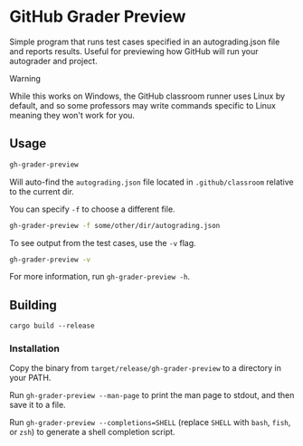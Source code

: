 # GitHub Grader Preview

Simple program that runs test cases specified in an autograding.json file and reports results. Useful for previewing how GitHub will run your autograder and project.

> [!WARNING]
> 
> While this works on Windows, the GitHub classroom runner uses Linux by default, and so some professors may write commands
> specific to Linux meaning they won't work for you.

## Usage

```sh
gh-grader-preview
```

Will auto-find the `autograding.json` file located in `.github/classroom` relative to the current dir.

You can specify `-f` to choose a different file.

```sh
gh-grader-preview -f some/other/dir/autograding.json
```

To see output from the test cases, use the `-v` flag.

```sh
gh-grader-preview -v
```

For more information, run `gh-grader-preview -h`.

## Building

`cargo build --release`

### Installation

Copy the binary from `target/release/gh-grader-preview` to a directory in your PATH.

Run `gh-grader-preview --man-page` to print the man page to stdout, and then save it to a file.

Run `gh-grader-preview --completions=SHELL` (replace `SHELL` with `bash`, `fish`, or `zsh`) to generate a shell completion script.

